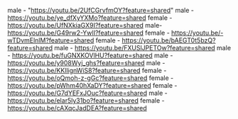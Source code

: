 male - "https://youtu.be/2UfCGrvfmOY?feature=shared"
male - https://youtu.be/ye_dfXyYXMo?feature=shared
female - https://youtu.be/UfNXkiaGX9I?feature=shared
male- https://youtu.be/G49rw2-YwlI?feature=shared
female - https://youtu.be/-wTDvmElnlM?feature=shared
female - https://youtu.be/bAEGT0t5bzQ?feature=shared
male - https://youtu.be/FXUSlJPETOw?feature=shared
male - https://youtu.be/fuGNXKOVlHU?feature=shared
male - https://youtu.be/y908Wyj_ghs?feature=shared
male - https://youtu.be/KKllignWiS8?feature=shared
female - https://youtu.be/oQmoh-z-gGc?feature=shared
female - https://youtu.be/pWhm40hXaDY?feature=shared
female - https://youtu.be/G7dYEFxJOuc?feature=shared
male - https://youtu.be/elar5ly31bo?feature=shared
female - https://youtu.be/cAXqcJadDEA?feature=shared

